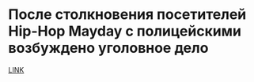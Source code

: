 # После столкновения посетителей Hip-Hop Mayday с полицейскими возбуждено уголовное дело 



[LINK](https://varlamov.ru/3484737.html)